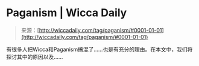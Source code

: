 <!--yml

category: 未分类

date: 2024-06-12 18:24:35

-->

# Paganism | Wicca Daily

> 来源：[http://wiccadaily.com/tag/paganism/#0001-01-01](http://wiccadaily.com/tag/paganism/#0001-01-01)

有很多人把Wicca和Paganism搞混了……也是有充分的理由。在本文中，我们将探讨其中的原因以及……
